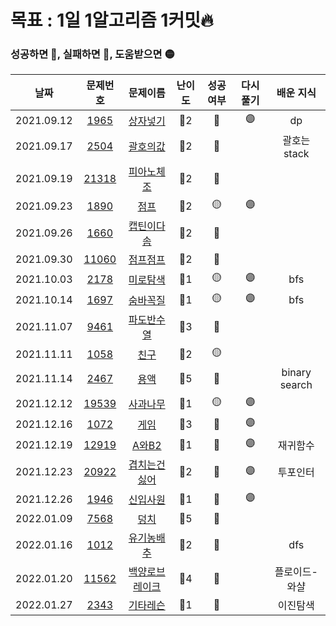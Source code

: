 # 목표 : 1일 1알고리즘 1커밋🔥

### 성공하면 🔵, 실패하면 🔴, 도움받으면 🟡

|    날짜    |                    문제번호                    |                        문제이름                         | 난이도 | 성공여부 | 다시풀기 |   배운 지식   |
| :--------: | :--------------------------------------------: | :-----------------------------------------------------: | :----: | :------: | :------: | :-----------: |
| 2021.09.12 |  [1965](https://www.acmicpc.net/problem/1965)  |    [상자넣기](https://www.acmicpc.net/problem/1965)     |  🥈2   |    🔵    |    🟣    |      dp       |
| 2021.09.17 |  [2504](https://www.acmicpc.net/problem/2504)  |    [괄호의값](https://www.acmicpc.net/problem/2504)     |  🥈2   |    🔴    |          | 괄호는 stack  |
| 2021.09.19 | [21318](https://www.acmicpc.net/problem/21318) |   [피아노체조](https://www.acmicpc.net/problem/21318)   |  🥈2   |    🔴    |          |               |
| 2021.09.23 |  [1890](https://www.acmicpc.net/problem/1890)  |      [점프](https://www.acmicpc.net/problem/1890)       |  🥈2   |    🟡    |    🟣    |               |
| 2021.09.26 |  [1660](https://www.acmicpc.net/problem/1660)  |   [캡틴이다솜](https://www.acmicpc.net/problem/1660)    |  🥈2   |    🔴    |          |               |
| 2021.09.30 | [11060](https://www.acmicpc.net/problem/11060) |    [점프점프](https://www.acmicpc.net/problem/11060)    |  🥈2   |    🔵    |          |               |
| 2021.10.03 |  [2178](https://www.acmicpc.net/problem/2178)  |    [미로탐색](https://www.acmicpc.net/problem/2178)     |  🥈1   |    🟡    |    🟣    |      bfs      |
| 2021.10.14 |  [1697](https://www.acmicpc.net/problem/1697)  |    [숨바꼭질](https://www.acmicpc.net/problem/1697)     |  🥈1   |    🟡    |    🟣    |      bfs      |
| 2021.11.07 |  [9461](https://www.acmicpc.net/problem/9461)  |   [파도반수열](https://www.acmicpc.net/problem/9461)    |  🥈3   |    🔵    |          |               |
| 2021.11.11 |  [1058](https://www.acmicpc.net/problem/1058)  |      [친구](https://www.acmicpc.net/problem/1058)       |  🥈2   |    🟡    |          |               |
| 2021.11.14 |  [2467](https://www.acmicpc.net/problem/2467)  |      [용액](https://www.acmicpc.net/problem/2467)       |  🥇5   |    🔴    |          | binary search |
| 2021.12.12 | [19539](https://www.acmicpc.net/problem/19539) |    [사과나무](https://www.acmicpc.net/problem/19539)    |  🥈1   |    🟡    |    🟣    |               |
| 2021.12.16 |  [1072](https://www.acmicpc.net/problem/1072)  |      [게임](https://www.acmicpc.net/problem/1072)       |  🥈3   |    🔴    |    🟣    |               |
| 2021.12.19 | [12919](https://www.acmicpc.net/problem/12919) |     [A와B2](https://www.acmicpc.net/problem/12919)      |  🥈1   |    🔴    |    🟣    |   재귀함수    |
| 2021.12.23 | [20922](https://www.acmicpc.net/problem/20922) |  [겹치는건싫어](https://www.acmicpc.net/problem/20922)  |  🥈2   |    🔵    |    🟣    |   투포인터    |
| 2021.12.26 |  [1946](https://www.acmicpc.net/problem/1946)  |    [신입사원](https://www.acmicpc.net/problem/1946)     |  🥈1   |    🔵    |    🟣    |               |
| 2022.01.09 |  [7568](https://www.acmicpc.net/problem/7568)  |      [덩치](https://www.acmicpc.net/problem/7568)       |  🥈5   |    🔵    |          |               |
| 2022.01.16 |  [1012](https://www.acmicpc.net/problem/1012)  |   [유기농배추](https://www.acmicpc.net/problem/1012)    |  🥈2   |    🔴    |          |      dfs      |
| 2022.01.20 | [11562](https://www.acmicpc.net/problem/11562) | [백양로브레이크](https://www.acmicpc.net/problem/11562) |  🥇4   |    🔴    |          | 플로이드-와샬 |
| 2022.01.27 |  [2343](https://www.acmicpc.net/problem/2343)  |    [기타레슨](https://www.acmicpc.net/problem/2343)     |  🥈1   |    🔴    |          |   이진탐색    |
